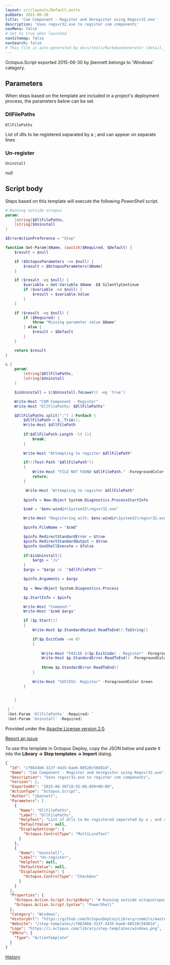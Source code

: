 ```yaml
---
layout: src/layouts/Default.astro
pubDate: 2015-06-30
title: 'Com Component - Register and Unregister using Regsvr32.exe'
description: 'Uses regsvr32.exe to register com components'
navMenu: false
# Set to true when launched
navSitemap: false
navSearch: false
# This file is auto-generated by docs/tools/MarkdownGenerator (detail.js)
---
```


Octopus.Script exported 2015-06-30 by jbennett belongs to 'Windows' category.

## Parameters

When steps based on the template are included in a project's deployment process, the parameters below can be set.


<div class="param">

### DllFilePaths

`DllFilePaths`

List of dlls to be registered separated by a ; and can appear on separate lines

</div>
        
<div class="param">

### Un-register

`Uninstall`

null

</div>
        

## Script body

Steps based on this template will execute the following *PowerShell* script.

```powershell
# Running outside octopus
param(
    [string]$DllFilePaths,
    [string]$Uninstall
)

$ErrorActionPreference = "Stop" 

function Get-Param($Name, [switch]$Required, $Default) {
    $result = $null

    if ($OctopusParameters -ne $null) {
        $result = $OctopusParameters[$Name]
    }

    if ($result -eq $null) {
        $variable = Get-Variable $Name -EA SilentlyContinue   
        if ($variable -ne $null) {
            $result = $variable.Value
        }
    }

    if ($result -eq $null) {
        if ($Required) {
            throw "Missing parameter value $Name"
        } else {
            $result = $Default
        }
    }

    return $result
}

& {
    param(
        [string]$DllFilePaths,
        [string]$Uninstall
    ) 

    $isUninstall = $($Uninstall.ToLower() -eq 'true')

    Write-Host "COM Component - Register"
    Write-Host "DllFilePaths: $DllFilePaths"

    $DllFilePaths.split(";") | ForEach {
        $dllFilePath = $_.Trim();
        Write-Host $dllFilePath
        
        if($dllFilePath.Length -lt 1){
            break;
        }
        
        Write-Host "Attempting to register $dllFilePath"

        if(!(Test-Path "$dllFilePath"))
        {
            Write-Host "FILE NOT FOUND $dllFilePath." -ForegroundColor Yellow;
            return;
        }

         Write-Host "Attempting to register $dllFilePath"
    
        $pinfo = New-Object System.Diagnostics.ProcessStartInfo

        $cmd = "$env:windir\System32\regsvr32.exe"

        Write-Host "Registering with: $env:windir\System32\regsvr32.exe"

        $pinfo.FileName = "$cmd"

        $pinfo.RedirectStandardError = $true
        $pinfo.RedirectStandardOutput = $true
        $pinfo.UseShellExecute = $false
        
        if($isUninstall){
            $args = "/u"
        }
        $args = "$args /s `"$dllFilePath`""

        $pinfo.Arguments = $args
        
        $p = New-Object System.Diagnostics.Process

        $p.StartInfo = $pinfo

        Write-Host "Command:"
        Write-Host "$cmd $args"

        if ($p.Start())
        {
            Write-Host $p.StandardOutput.ReadToEnd().ToString()

            if($p.ExitCode -ne 0)
            {
                
                Write-Host "FAILED $($p.ExitCode) - Register" -ForegroundColor Red 
                Write-Host $p.StandardError.ReadToEnd() -ForegroundColor Red
                                
                throw $p.StandardError.ReadToEnd()
            }
            
            Write-Host "SUCCESS- Register" -ForegroundColor Green 
        }

       
    }

 } `
 (Get-Param 'DllFilePaths' -Required) `
 (Get-Param 'Uninstall' -Required)
```

Provided under the [Apache License version 2.0](https://github.com/OctopusDeploy/Library/blob/master/LICENSE.txt).

[Report an issue](https://github.com/OctopusDeploy/Library/issues/new?assignees=&labels=&projects=&template=bug-report.yml&title=Issue%20with%20Com%20Component%20-%20Register%20and%20Unregister%20using%20Regsvr32.exe&step-template=Com%20Component%20-%20Register%20and%20Unregister%20using%20Regsvr32.exe)

<div class="get-json">

To use this template in Octopus Deploy, copy the JSON below and paste it into the **Library → Step templates → Import** dialog.

```json
{
  "Id": "cf8634b6-313f-4435-bae6-88520c58d81d",
  "Name": "Com Component - Register and Unregister using Regsvr32.exe",
  "Description": "Uses regsvr32.exe to register com components",
  "Version": 2,
  "ExportedAt": "2015-06-30T18:55:08.050+00:00",
  "ActionType": "Octopus.Script",
  "Author": "jbennett",
  "Parameters": [
    {
      "Name": "DllFilePaths",
      "Label": "DllFilePaths",
      "HelpText": "List of dlls to be registered separated by a ; and can appear on separate lines",
      "DefaultValue": null,
      "DisplaySettings": {
        "Octopus.ControlType": "MultiLineText"
      }
    },
    {
      "Name": "Uninstall",
      "Label": "Un-register",
      "HelpText": null,
      "DefaultValue": null,
      "DisplaySettings": {
        "Octopus.ControlType": "Checkbox"
      }
    }
  ],
  "Properties": {
    "Octopus.Action.Script.ScriptBody": "# Running outside octopus\nparam(\n    [string]$DllFilePaths,\n    [string]$Uninstall\n)\n\n$ErrorActionPreference = \"Stop\" \n\nfunction Get-Param($Name, [switch]$Required, $Default) {\n    $result = $null\n\n    if ($OctopusParameters -ne $null) {\n        $result = $OctopusParameters[$Name]\n    }\n\n    if ($result -eq $null) {\n        $variable = Get-Variable $Name -EA SilentlyContinue   \n        if ($variable -ne $null) {\n            $result = $variable.Value\n        }\n    }\n\n    if ($result -eq $null) {\n        if ($Required) {\n            throw \"Missing parameter value $Name\"\n        } else {\n            $result = $Default\n        }\n    }\n\n    return $result\n}\n\n& {\n    param(\n        [string]$DllFilePaths,\n        [string]$Uninstall\n    ) \n\n    $isUninstall = $($Uninstall.ToLower() -eq 'true')\n\n    Write-Host \"COM Component - Register\"\n    Write-Host \"DllFilePaths: $DllFilePaths\"\n\n    $DllFilePaths.split(\";\") | ForEach {\n        $dllFilePath = $_.Trim();\n        Write-Host $dllFilePath\n        \n        if($dllFilePath.Length -lt 1){\n            break;\n        }\n        \n        Write-Host \"Attempting to register $dllFilePath\"\n\n        if(!(Test-Path \"$dllFilePath\"))\n        {\n            Write-Host \"FILE NOT FOUND $dllFilePath.\" -ForegroundColor Yellow;\n            return;\n        }\n\n         Write-Host \"Attempting to register $dllFilePath\"\n    \n        $pinfo = New-Object System.Diagnostics.ProcessStartInfo\n\n        $cmd = \"$env:windir\\System32\\regsvr32.exe\"\n\n        Write-Host \"Registering with: $env:windir\\System32\\regsvr32.exe\"\n\n        $pinfo.FileName = \"$cmd\"\n\n        $pinfo.RedirectStandardError = $true\n        $pinfo.RedirectStandardOutput = $true\n        $pinfo.UseShellExecute = $false\n        \n        if($isUninstall){\n            $args = \"/u\"\n        }\n        $args = \"$args /s `\"$dllFilePath`\"\"\n\n        $pinfo.Arguments = $args\n        \n        $p = New-Object System.Diagnostics.Process\n\n        $p.StartInfo = $pinfo\n\n        Write-Host \"Command:\"\n        Write-Host \"$cmd $args\"\n\n        if ($p.Start())\n        {\n            Write-Host $p.StandardOutput.ReadToEnd().ToString()\n\n            if($p.ExitCode -ne 0)\n            {\n                \n                Write-Host \"FAILED $($p.ExitCode) - Register\" -ForegroundColor Red \n                Write-Host $p.StandardError.ReadToEnd() -ForegroundColor Red\n                                \n                throw $p.StandardError.ReadToEnd()\n            }\n            \n            Write-Host \"SUCCESS- Register\" -ForegroundColor Green \n        }\n\n       \n    }\n\n } `\n (Get-Param 'DllFilePaths' -Required) `\n (Get-Param 'Uninstall' -Required)",
    "Octopus.Action.Script.Syntax": "PowerShell"
  },
  "Category": "Windows",
  "HistoryUrl": "https://github.com/OctopusDeploy/Library/commits/master/step-templates//opt/buildagent/work/75443764cd38076d/step-templates/com-component-register-unregister.json",
  "Website": "/step-templates/cf8634b6-313f-4435-bae6-88520c58d81d",
  "Logo": "https://i.octopus.com/library/step-templates/windows.png",
  "$Meta": {
    "Type": "ActionTemplate"
  }
}
```

[History](https://github.com/OctopusDeploy/Library/commits/master/step-templates/https://github.com/OctopusDeploy/Library/commits/master/step-templates//opt/buildagent/work/75443764cd38076d/step-templates/com-component-register-unregister.json)

</div>

